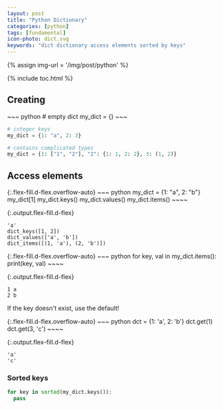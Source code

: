 ```yaml
---
layout: post
title: "Python Dictionary"
categories: [python]
tags: [fundamental]
icon-photo: dict.svg
keywords: "dict dictionary access elements sorted by keys"
---
```


{% assign img-url = '/img/post/python' %}

{% include toc.html %}

## Creating

<div class="flex-50" markdown="1">
~~~ python
# empty dict
my_dict = {}
~~~

~~~ python
# integer keys
my_dict = {1: "a", 2: 3}
~~~
</div>

~~~ python
# contains complicated types
my_dict = {1: ["1", "2"], "2": {1: 1, 2: 2}, 3: (1, 2)}
~~~

## Access elements

<div class="d-md-flex" markdown="1">
{:.flex-fill.d-flex.overflow-auto}
~~~ python
my_dict = {1: "a", 2: "b"}
my_dict[1]
my_dict.keys()
my_dict.values()
my_dict.items()
~~~~

{:.output.flex-fill.d-flex}
~~~
'a'
dict_keys([1, 2])
dict_values(['a', 'b'])
dict_items([(1, 'a'), (2, 'b')])
~~~
</div>

<div class="d-md-flex" markdown="1">
{:.flex-fill.d-flex.overflow-auto}
~~~ python
for key, val in my_dict.items():
  print(key, val)
~~~~

{:.output.flex-fill.d-flex}
~~~
1 a
2 b
~~~
</div>

If the key doesn't exist, use the default!

<div class="d-md-flex" markdown="1">
{:.flex-fill.d-flex.overflow-auto}
~~~ python
dct = {1: 'a', 2: 'b'}
dct.get(1)
dct.get(3, 'c')
~~~~

{:.output.flex-fill.d-flex}
~~~
'a'
'c'
~~~
</div>

### Sorted keys

~~~ python
for key in sorted(my_dict.keys()):
  pass
~~~